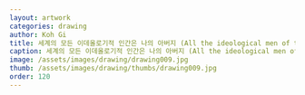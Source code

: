 ```yaml
---
layout: artwork
categories: drawing
author: Koh Gi
title: 세계의 모든 이데올로기적 인간은 나의 아버지 (All the ideological men of the world are my fathers)
caption: 세계의 모든 이데올로기적 인간은 나의 아버지 (All the ideological men of the world are my fathers)_orietal ink, water color on paper_52x30cm_2010
image: /assets/images/drawing/drawing009.jpg
thumb: /assets/images/drawing/thumbs/drawing009.jpg
order: 120
---
```


